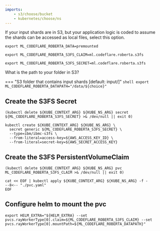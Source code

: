 ```yaml
---
imports:
    - s3/choose/bucket
    - kubernetes/choose/ns
---
```


If your input shards are in S3, but your application logic is coded to assume the shards can be accessed as local files, select this option.

```shell
export ML_CODEFLARE_ROBERTA_DATA=premounted
```

```shell
export ML_CODEFLARE_ROBERTA_S3FS_CLAIM=ml.codeflare.roberta.s3fs
```

```shell
export ML_CODEFLARE_ROBERTA_S3FS_SECRET=ml.codeflare.roberta.s3fs
```

What is the path to your folder in S3?

=== "S3 folder that contains input shards [default: input/]"
    ```shell
    export ML_CODEFLARE_ROBERTA_DATAPATH="/data/${choice}"
    ```

## Create the S3FS Secret

```shell
(kubectl delete ${KUBE_CONTEXT_ARG} ${KUBE_NS_ARG} secret ${ML_CODEFLARE_ROBERTA_S3FS_SECRET} >& /dev/null || exit 0)

kubectl create ${KUBE_CONTEXT_ARG} ${KUBE_NS_ARG} \
  secret generic ${ML_CODEFLARE_ROBERTA_S3FS_SECRET} \
  --type=ibm/ibmc-s3fs \
  --from-literal=access-key=${AWS_ACCESS_KEY_ID} \
  --from-literal=secret-key=${AWS_SECRET_ACCESS_KEY}
```

## Create the S3FS PersistentVolumeClaim

```shell
(kubectl delete ${KUBE_CONTEXT_ARG} ${KUBE_NS_ARG} pvc ML_CODEFLARE_ROBERTA_S3FS_CLAIM >& /dev/null || exit 0)

cat << EOF | kubectl apply ${KUBE_CONTEXT_ARG} ${KUBE_NS_ARG} -f -
--8<-- "./pvc.yaml"
EOF
```

## Configure helm to mount the pvc

```shell
export HELM_EXTRA="${HELM_EXTRA} --set pvcs.rayWorkerType[0].claim=${ML_CODEFLARE_ROBERTA_S3FS_CLAIM} --set pvcs.rayWorkerType[0].mountPath=${ML_CODEFLARE_ROBERTA_DATAPATH}"
```
